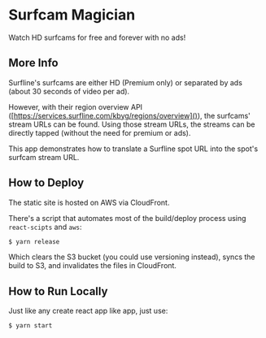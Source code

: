 # Surfcam Magician

Watch HD surfcams for free and forever with no ads!

## More Info

Surfline's surfcams are either HD (Premium only) or separated by ads (about 30 seconds of video per ad).

However, with their region overview API ([https://services.surfline.com/kbyg/regions/overview]()), the surfcams' stream URLs can be found. Using those stream URLs, the streams can be directly tapped (without the need for premium or ads).

This app demonstrates how to translate a Surfline spot URL into the spot's surfcam stream URL.

## How to Deploy

The static site is hosted on AWS via CloudFront.

There's a script that automates most of the build/deploy process using `react-scipts` and `aws`:

```sh
$ yarn release
```

Which clears the S3 bucket (you could use versioning instead), syncs the build to S3, and invalidates the files in CloudFront.

## How to Run Locally

Just like any create react app like app, just use:

```sh
$ yarn start
```
